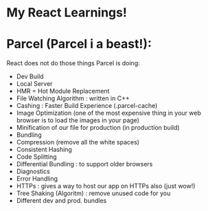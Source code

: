 # My React Learnings!

# Parcel (Parcel i a beast!):
React does not do those things Parcel is doing:
- Dev Build
- Local Server
- HMR = Hot Module Replacement
- File Watching Algorithm : written in C++
- Cashing : Faster Build Experience (.parcel-cache)
- Image Optimization (one of the most expensive thing in your web browser is to load the images in your page)
- Minification of our file for production (in production build)
- Bundling
- Compression (remove all the white spaces)
- Consistent Hashing
- Code Splitting
- Differential Bundling : to support older browsers
- Diagnostics
- Error Handling
- HTTPs : gives a way to host our app on HTTPs also (just wow!)
- Tree Shaking (Algoritm) : remove unused code for you
- Different dev and prod. bundles

